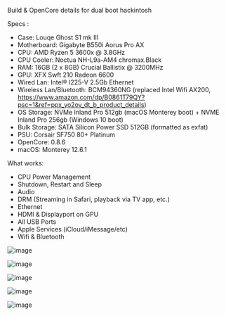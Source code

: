 
Build & OpenCore details for dual boot hackintosh


Specs :
- Case:	Louqe Ghost S1 mk III
- Motherboard: Gigabyte B550i Aorus Pro AX
- CPU: AMD Ryzen 5 3600x @ 3.8GHz 
- CPU Cooler: Noctua NH-L9a-AM4 chromax.Black
- RAM: 16GB (2 x 8GB) Crucial Ballistix @ 3200MHz
- GPU: XFX Swft 210 Radeon 6600
- Wired Lan: Intel® I225-V 2.5Gb Ethernet
- Wireless Lan/Bluetooth: BCM94360NG (replaced Intel Wifi AX200, https://www.amazon.com/dp/B0861T79QY?psc=1&ref=ppx_yo2ov_dt_b_product_details)
- OS Storage: NVMe Inland Pro 512gb (macOS Monterey boot) + NVME Inland Pro 256gb (Windows 10 boot)
- Bulk Storage: SATA Silicon Power SSD 512GB (formatted as exfat)
- PSU: Corsair SF750 80+ Platinum
- OpenCore: 0.8.6
- macOS: Monterey 12.6.1


What works:
- CPU Power Management
- Shutdown, Restart and Sleep
- Audio
- DRM (Streaming in Safari, playback via TV app, etc.) 
- Ethernet
- HDMI & Displayport on GPU
- All USB Ports
- Apple Services (iCloud/iMessage/etc)
- Wifi & Bluetooth

![image](https://user-images.githubusercontent.com/66342355/201494772-aeb52e4a-6e7c-4dab-9295-6a57079a49af.png)

![image](https://user-images.githubusercontent.com/66342355/201494742-c7fa7c62-5565-4d0d-8cee-6d283a9f42d4.png)

![image](https://user-images.githubusercontent.com/66342355/201532722-60a3aa78-e317-464e-8999-2a41ba421d34.png)

![image](https://user-images.githubusercontent.com/66342355/201532734-f0df8dca-303d-427b-8dac-b1926b0848b0.png)

![image](https://user-images.githubusercontent.com/66342355/201532748-ff9e54ee-667b-4f42-89be-50dcf8577f44.png)


